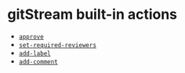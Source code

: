 # gitStream built-in actions

- [`approve`](#add-label-action)
- [`set-required-reviewers`](#add-label-action)
- [`add-label`](#add-label-action)
- [`add-comment`](#add-label-action)